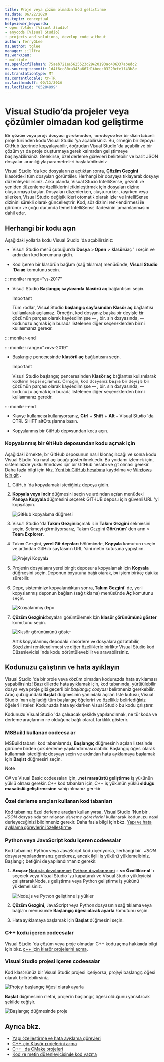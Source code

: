 ```yaml
---
title: Proje veya çözüm olmadan kod geliştirme
ms.date: 06/22/2020
ms.topic: conceptual
helpviewer_keywords:
- open folder [Visual Studio]
- anycode [Visual Studio]
- projects and solutions, develop code without
author: TerryGLee
ms.author: tglee
manager: jillfra
ms.workload:
- multiple
ms.openlocfilehash: 75aeb721ea5625523d29e20193ac406037abedc2
ms.sourcegitcommit: 1d4f6cc80ea343a667d16beec03220cfe1f43b8e
ms.translationtype: MT
ms.contentlocale: tr-TR
ms.lasthandoff: 06/23/2020
ms.locfileid: "85284899"
---
```

# <a name="develop-code-in-visual-studio-without-projects-or-solutions"></a>Visual Studio’da projeler veya çözümler olmadan kod geliştirme

Bir çözüm veya proje dosyası gerekmeden, neredeyse her bir dizin tabanlı proje türünden kodu Visual Studio 'ya açabilirsiniz. Bu, örneğin bir depoyu GitHub üzerinde kopyalayabilir, doğrudan Visual Studio 'da açabilir ve bir çözüm ya da proje oluşturmaya gerek kalmadan geliştirmeye başlayabilirsiniz. Gerekirse, özel derleme görevleri belirtebilir ve basit JSON dosyaları aracılığıyla parametreleri başlatabilirsiniz.

Visual Studio 'da kod dosyalarınızı açtıktan sonra, **Çözüm Gezgini** klasördeki tüm dosyaları görüntüler. Herhangi bir dosyaya tıklayarak dosyayı düzenleyebilirsiniz. Arka planda, Visual Studio IntelliSense, gezinti ve yeniden düzenleme özelliklerini etkinleştirmek için dosyaları dizine oluşturmaya başlar. Dosyaları düzenlerken, oluştururken, taşırken veya silerken, Visual Studio değişiklikleri otomatik olarak izler ve IntelliSense dizinini sürekli olarak güncelleştirir. Kod, söz dizimi renklendirmesi ile görünür ve çoğu durumda temel IntelliSense ifadesinin tamamlanmasını dahil eder.

## <a name="open-any-code"></a>Herhangi bir kodu açın

Aşağıdaki yollarla kodu Visual Studio 'da açabilirsiniz:

- Visual Studio menü çubuğunda **Dosya**  >  **Open**  >  **klasörü**aç ' ı seçin ve ardından kod konumuna gidin.

- Kod içeren bir klasörün bağlam (sağ tıklama) menüsünde, **Visual Studio 'Da aç** komutunu seçin.

::: moniker range="vs-2017"
- Visual Studio **Başlangıç sayfasında** **klasörü aç** bağlantısını seçin.

    > [!IMPORTANT]
    > Tüm kodlar, Visual Studio **başlangıç sayfasından** **Klasör aç** bağlantısı kullanılarak açılamaz. Örneğin, kod dosyanız başka bir deyişle bir çözümün parçası olarak kaydedilmişse &mdash; , bir. sln dosyasında, &mdash; kodunuzu açmak için burada listelenen diğer seçeneklerden birini kullanmanız gerekir.

::: moniker-end

::: moniker range=">=vs-2019"
- Başlangıç penceresinde **klasörü aç** bağlantısını seçin.

    > [!IMPORTANT]
    > Visual Studio başlangıç penceresinden **Klasör aç** bağlantısı kullanılarak kodların hepsi açılamaz. Örneğin, kod dosyanız başka bir deyişle bir çözümün parçası olarak kaydedilmişse &mdash; , bir. sln dosyasında, &mdash; kodunuzu açmak için burada listelenen diğer seçeneklerden birini kullanmanız gerekir.

::: moniker-end

- Klavye kullanıcısı kullanıyorsanız, **Ctrl** + **Shift** + **Alt** + Visual Studio 'da CTRL SHIFT alt**O** tuşlarına basın.

- Kopyalanmış bir GitHub deposundan kodu açın.

### <a name="to-open-code-from-a-cloned-github-repo"></a>Kopyalanmış bir GitHub deposundan kodu açmak için

Aşağıdaki örnekte, bir GitHub deposunun nasıl klonaçılacağı ve sonra kodu Visual Studio 'da nasıl açılacağı gösterilmektedir. Bu yordamı izlemek için, sisteminizde yüklü Windows için bir GitHub hesabı ve git olması gerekir. Daha fazla bilgi için bkz. [Yeni bir GitHub hesabına](https://help.github.com/articles/signing-up-for-a-new-github-account/) kaydolma ve [Windows için git](https://git-for-windows.github.io/) .

1. GitHub 'da kopyalamak istediğiniz depoya gidin.

1. **Kopyala veya indir** düğmesini seçin ve ardından açılan menüdeki **Panoya Kopyala** düğmesini seçerek GITHUB deposu için güvenli URL 'yi kopyalayın.

   ![GitHub kopyalama düğmesi](./media/VSIDE_Code_Clone.png)

1. Visual Studio 'da **Takım Gezgini**açmak için **Takım Gezgini** sekmesini seçin. Sekmeyi görmüyorsanız, Takım Gezgini **Görünüm**' den açın  >  **Team Explorer**.

1. Takım Gezgini, **yerel Git depoları** bölümünde, **Kopyala** komutunu seçin ve ardından GitHub sayfasının URL 'sini metin kutusuna yapıştırın.

   ![Projeyi Kopyala](./media/VSIDE_Code_Clone2.png)

1. Projenin dosyalarını yerel bir git deposuna kopyalamak için **Kopyala** düğmesini seçin. Deponun boyutuna bağlı olarak, bu işlem birkaç dakika sürebilir.

1. Depo, sisteminize kopyalandıktan sonra, **Takım Gezgini**' de, yeni kopyalanmış deponun bağlam (sağ tıklama) menüsünde **Aç** komutunu seçin.

   ![Kopyalanmış depo](./media/VSIDE_Code_Clone3.png)

1. **Çözüm Gezgini**dosyaları görüntülemek Için **klasör görünümünü göster** komutunu seçin.

   ![Klasör görünümünü göster](./media/VSIDE_Code_Clone3_show.png)

   Artık kopyalanmış depodaki klasörlere ve dosyalara gözatabilir, Sözdizimi renklendirmesi ve diğer özelliklerle birlikte Visual Studio kod Düzenleyicisi 'nde kodu görüntüleyebilir ve arayabilirsiniz.

## <a name="run-and-debug-your-code"></a>Kodunuzu çalıştırın ve hata ayıklayın

Visual Studio 'da bir proje veya çözüm olmadan kodunuzda hata ayıklaması yapabilirsiniz! Bazı dillerde hata ayıklamak için, kod tabanında, yürütülebilir dosya veya proje gibi geçerli bir *başlangıç dosyası* belirtmeniz gerekebilir. Araç çubuğundaki **Başlat** düğmesinin yanındaki açılan liste kutusu, Visual Studio 'nun algıladığı tüm başlangıç öğelerini ve özellikle belirlediğiniz öğeleri listeler. Kodunuzda hata ayıklarken Visual Studio bu kodu çalıştırır.

Kodunuzu Visual Studio 'da çalışacak şekilde yapılandırmak, ne tür koda ve derleme araçlarının ne olduğuna bağlı olarak farklılık gösterir.

### <a name="codebases-that-use-msbuild"></a>MSBuild kullanan codeesalar

MSBuild tabanlı kod tabanlarında, **Başlangıç** düğmesinin açılan listesinde görünen birden çok derleme yapılandırması olabilir. Başlangıç öğesi olarak kullanmak istediğiniz dosyayı seçin ve ardından hata ayıklamaya başlamak için **Başlat** düğmesini seçin.

> [!NOTE]
> C# ve Visual Basic codeesaları için, **.net masaüstü geliştirme** iş yükünün yüklü olması gerekir. C++ kod tabanları için, C++ iş yükünün yüklü **olduğu masaüstü geliştirmesine** sahip olmanız gerekir.

### <a name="codebases-that-use-custom-build-tools"></a>Özel derleme araçları kullanan kod tabanları

Kod tabanınız özel derleme araçları kullanıyorsa, Visual Studio 'Nun bir *. JSON* dosyasında tanımlanan *derleme görevlerini* kullanarak kodunuzu nasıl derleyeceğinizi bildirmeniz gerekir. Daha fazla bilgi için bkz. [Yapı ve hata ayıklama görevlerini özelleştirme](../ide/customize-build-and-debug-tasks-in-visual-studio.md).

### <a name="codebases-that-contain-python-or-javascript-code"></a>Python veya JavaScript kodu içeren codeesalar

Kod tabanınız Python veya JavaScript kodu içeriyorsa, herhangi bir *. JSON* dosyası yapılandırmanız gerekmez, ancak ilgili iş yükünü yüklemelisiniz. Başlangıç betiğini de yapılandırmanız gerekir:

1. **Araçlar** [Node.js development](https://visualstudio.microsoft.com/vs/node-js/) [Python development](https://visualstudio.microsoft.com/vs/python/)  >  **ve Özellikler al**' ı seçerek veya Visual Studio 'yu kapatarak ve Visual Studio yükleyicisi çalıştırarakNode.js geliştirme veya Python geliştirme iş yükünü yüklemelisiniz.

   ![Node.js ve Python geliştirme iş yükleri](media/python_nodejs_workloads.png)

1. **Çözüm Gezgini**, JavaScript veya Python dosyasının sağ tıklama veya bağlam menüsünde **Başlangıç öğesi olarak ayarla** komutunu seçin.

1. Hata ayıklamaya başlamak için **Başlat** düğmesini seçin.

### <a name="codebases-that-contain-c-code"></a>C++ kodu içeren codeesalar

Visual Studio 'da çözüm veya proje olmadan C++ kodu açma hakkında bilgi için bkz. [c++ Için klasör projelerini açma](/cpp/build/open-folder-projects-cpp).

### <a name="codebases-that-contain-a-visual-studio-project"></a>Visual Studio projesi içeren codeesalar

Kod klasörünüz bir Visual Studio projesi içeriyorsa, projeyi başlangıç öğesi olarak belirtebilirsiniz.

![Projeyi başlangıç öğesi olarak ayarla](media/customize-set-project-as-startup-item.png)

**Başlat** düğmesinin metni, projenin başlangıç öğesi olduğunu yansıtacak şekilde değişir.

![Başlangıç düğmesinde proje](media/customize-start-button-project.png)

## <a name="see-also"></a>Ayrıca bkz.

- [Yapı özelleştirme ve hata ayıklama görevleri](../ide/customize-build-and-debug-tasks-in-visual-studio.md)
- [C++ için Klasör projelerini açma](/cpp/build/open-folder-projects-cpp)
- [C++ ' da CMake projeleri](/cpp/build/cmake-projects-in-visual-studio)
- [Kod ve metin düzenleyicisinde kod yazma](../ide/writing-code-in-the-code-and-text-editor.md)
